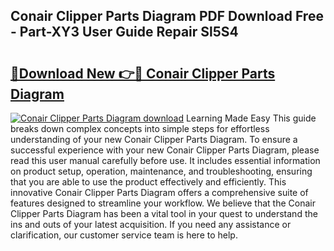 ## Conair Clipper Parts Diagram PDF Download Free - Part-XY3 User Guide Repair Sl5S4

# <h2><a href="http://dfk24x.blite.top/?on=Conair+Clipper+Parts+Diagram">🔗Download New 👉🔴 Conair Clipper Parts Diagram</a></h2>

[![Conair Clipper Parts Diagram download](https://i.imgur.com/lujVjoI.png)](http://dfk24x.blite.top/?on=Conair+Clipper+Parts+Diagram)
Learning Made Easy This guide breaks down complex concepts into simple steps for effortless understanding of your new Conair Clipper Parts Diagram. To ensure a successful experience with your new Conair Clipper Parts Diagram, please read this user manual carefully before use. It includes essential information on product setup, operation, maintenance, and troubleshooting, ensuring that you are able to use the product effectively and efficiently. This innovative Conair Clipper Parts Diagram offers a comprehensive suite of features designed to streamline your workflow. We believe that the Conair Clipper Parts Diagram has been a vital tool in your quest to understand the ins and outs of your latest acquisition. If you need any assistance or clarification, our customer service team is here to help.
